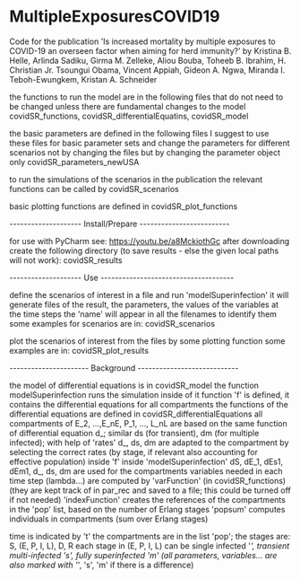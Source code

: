  # MultipleExposuresCOVID19
 
 Code for the publication 'Is increased mortality by multiple exposures to COVID-19 an overseen factor when aiming for herd immunity?'
 by Kristina B. Helle, Arlinda Sadiku, Girma M. Zelleke, Aliou Bouba, Toheeb B. Ibrahim, H. Christian Jr. Tsoungui Obama, Vincent Appiah, Gideon A. Ngwa, Miranda I. Teboh-Ewungkem, Kristan A. Schneider

 the functions to run the model are in the following files that do not need to be changed unless there are fundamental changes to the model
 covidSR_functions, covidSR_differentialEquatins, covidSR_model

 the basic parameters are defined in the following files
 I suggest to use these files for basic parameter sets and change the parameters for different scenarios not by changing the files but by changing the parameter object only
 covidSR_parameters_newUSA

 to run the simulations of the scenarios in the publication the relevant functions can be called by covidSR_scenarios

 basic plotting functions are defined in covidSR_plot_functions

 -------------------- Install/Prepare -------------------------
 
 for use with PyCharm see: https://youtu.be/a8MckiothGc
 after downloading create the following directory (to save results - else the given local paths will not work):
 covidSR_results

 -------------------- Use -------------------------------------
 
 define the scenarios of interest in a file and run 'modelSuperinfection'
 it will generate files of the result, the parameters, the values of the variables at the time steps
 the 'name' will appear in all the filenames to identify them
 some examples for scenarios are in:
 covidSR_scenarios

 plot the scenarios of interest from the files by some plotting function
 some examples are in:
 covidSR_plot_results


 ---------------------- Background ----------------------------

 the model of differential equations is in covidSR_model
 the function modelSuperinfection runs the simulation
 inside of it function 'f' is defined, it contains the differential equations for all compartments
 the functions of the differential equations are defined in covidSR_differentialEquations
 all compartments of E_2, ...,E_nE, P_1, ..., L_nL are based on the same function of differential equation d_; similar ds (for transient), dm (for multiple infected);
 with help of 'rates' d_, ds, dm are adapted to the compartment by selecting the correct rates (by stage, if relevant also accounting for effective population)
 inside 'f' inside 'modelSuperinfection' dS, dE_1, dEs1, dEm1, d_, ds, dm are used for the compartments
 variables needed in each time step (lambda...) are computed by 'varFunction' (in covidSR_functions)
 (they are kept track of in par_rec and saved to a file; this could be turned off if not needed)
 'indexFunction' creates the references of the compartments in the 'pop' list, based on the number of Erlang stages
 'popsum' computes individuals in compartments (sum over Erlang stages)

 time is indicated by 't'
 the compartments are in the list 'pop';
 the stages are: S, (E, P, I, L), D, R
 each stage in (E, P, I, L) can be single infected '_', transient multi-infected 's', fully superinfected 'm'
 (all parameters, variables... are also marked with '_', 's', 'm' if there is a difference)


